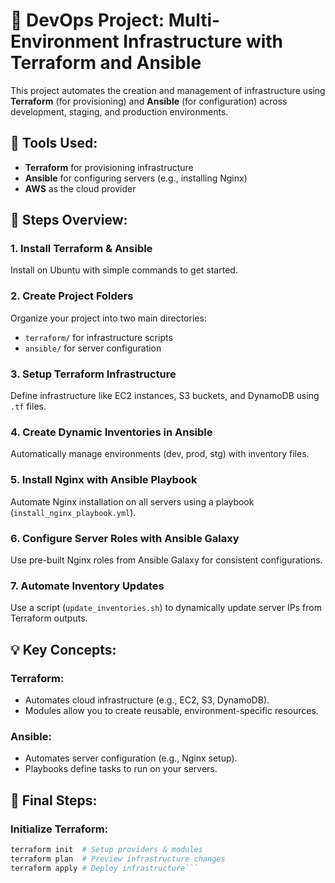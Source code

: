 # 🌟 DevOps Project: Multi-Environment Infrastructure with Terraform and Ansible

This project automates the creation and management of infrastructure using **Terraform** (for provisioning) and **Ansible** (for configuration) across development, staging, and production environments.

## 🔧 Tools Used:
- **Terraform** for provisioning infrastructure
- **Ansible** for configuring servers (e.g., installing Nginx)
- **AWS** as the cloud provider

## 🚀 Steps Overview:

### 1. Install Terraform & Ansible
Install on Ubuntu with simple commands to get started.

### 2. Create Project Folders
Organize your project into two main directories:
- `terraform/` for infrastructure scripts
- `ansible/` for server configuration

### 3. Setup Terraform Infrastructure
Define infrastructure like EC2 instances, S3 buckets, and DynamoDB using `.tf` files.

### 4. Create Dynamic Inventories in Ansible
Automatically manage environments (dev, prod, stg) with inventory files.

### 5. Install Nginx with Ansible Playbook
Automate Nginx installation on all servers using a playbook (`install_nginx_playbook.yml`).

### 6. Configure Server Roles with Ansible Galaxy
Use pre-built Nginx roles from Ansible Galaxy for consistent configurations.

### 7. Automate Inventory Updates
Use a script (`update_inventories.sh`) to dynamically update server IPs from Terraform outputs.

## 💡 Key Concepts:

### Terraform:
- Automates cloud infrastructure (e.g., EC2, S3, DynamoDB).
- Modules allow you to create reusable, environment-specific resources.

### Ansible:
- Automates server configuration (e.g., Nginx setup).
- Playbooks define tasks to run on your servers.

## 📝 Final Steps:

### Initialize Terraform:
```bash
terraform init  # Setup providers & modules
terraform plan  # Preview infrastructure changes
terraform apply # Deploy infrastructure```

